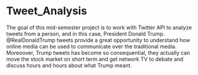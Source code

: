 # Tweet_Analysis
The goal of this mid-semester project is to work with Twitter API to analyze tweets from a person, and in this case, President Donald Trump. @RealDonaldTrump tweets provide a great opportunity to understand how online media can be used to communicate over the traditional media. Moreoover, Trump tweets has become so consequential, they actually can move the stock market on short term and get network TV to debate and discuss hours and hours about what Trump meant.
